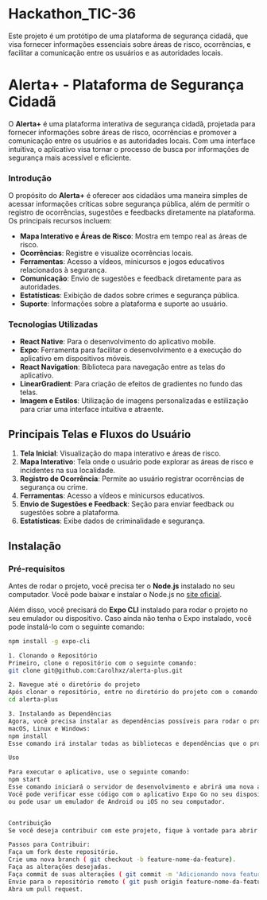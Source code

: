 # Hackathon_TIC-36
Este projeto é um protótipo  de uma plataforma de segurança cidadã, que visa fornecer informações essenciais sobre áreas de risco, ocorrências, e facilitar a comunicação entre os usuários e as autoridades locais.
# Alerta+ - Plataforma de Segurança Cidadã

O **Alerta+** é uma plataforma interativa de segurança cidadã, projetada para fornecer informações sobre áreas de risco, ocorrências e promover a comunicação entre os usuários e as autoridades locais. Com uma interface intuitiva, o aplicativo visa tornar o processo de busca por informações de segurança mais acessível e eficiente.

### Introdução

O propósito do **Alerta+** é oferecer aos cidadãos uma maneira simples de acessar informações críticas sobre segurança pública, além de permitir o registro de ocorrências, sugestões e feedbacks diretamente na plataforma. Os principais recursos incluem:

- **Mapa Interativo e Áreas de Risco**: Mostra em tempo real as áreas de risco.
- **Ocorrências**: Registre e visualize ocorrências locais.
- **Ferramentas**: Acesso a vídeos, minicursos e jogos educativos relacionados à segurança.
- **Comunicação**: Envio de sugestões e feedback diretamente para as autoridades.
- **Estatísticas**: Exibição de dados sobre crimes e segurança pública.
- **Suporte**: Informações sobre a plataforma e suporte ao usuário.

### Tecnologias Utilizadas

- **React Native**: Para o desenvolvimento do aplicativo mobile.
- **Expo**: Ferramenta para facilitar o desenvolvimento e a execução do aplicativo em dispositivos móveis.
- **React Navigation**: Biblioteca para navegação entre as telas do aplicativo.
- **LinearGradient**: Para criação de efeitos de gradientes no fundo das telas.
- **Imagem e Estilos**: Utilização de imagens personalizadas e estilização para criar uma interface intuitiva e atraente.

## Principais Telas e Fluxos do Usuário

1. **Tela Inicial**: Visualização do mapa interativo e áreas de risco.
2. **Mapa Interativo**: Tela onde o usuário pode explorar as áreas de risco e incidentes na sua localidade.
3. **Registro de Ocorrência**: Permite ao usuário registrar ocorrências de segurança ou crime.
4. **Ferramentas**: Acesso a vídeos e minicursos educativos.
5. **Envio de Sugestões e Feedback**: Seção para enviar feedback ou sugestões sobre a plataforma.
6. **Estatísticas**: Exibe dados de criminalidade e segurança.

## Instalação

### Pré-requisitos

Antes de rodar o projeto, você precisa ter o **Node.js** instalado no seu computador. Você pode baixar e instalar o Node.js no [site oficial](https://nodejs.org/).

Além disso, você precisará do **Expo CLI** instalado para rodar o projeto no seu emulador ou dispositivo. Caso ainda não tenha o Expo instalado, você pode instalá-lo com o seguinte comando:

```bash
npm install -g expo-cli

1. Clonando o Repositório
Primeiro, clone o repositório com o seguinte comando:
git clone git@github.com:Carolhxz/alerta-plus.git

2. Navegue até o diretório do projeto
Após clonar o repositório, entre no diretório do projeto com o comando:
cd alerta-plus

3. Instalando as Dependências
Agora, você precisa instalar as dependências possíveis para rodar o projeto. Para isso, execute o comando:
macOS, Linux e Windows:
npm install
Esse comando irá instalar todas as bibliotecas e dependências que o projeto usa.

Uso

Para executar o aplicativo, use o seguinte comando:
npm start
Esse comando iniciará o servidor de desenvolvimento e abrirá uma nova aba no seu navegador com o código QR.
Você pode verificar esse código com o aplicativo Expo Go no seu dispositivo móvel para visualizar o aplicativo em tempo real,
ou pode usar um emulador de Android ou iOS no seu computador.


Contribuição
Se você deseja contribuir com este projeto, fique à vontade para abrir um issue ou enviar um pull request!

Passos para Contribuir:
Faça um fork deste repositório.
Crie uma nova branch ( git checkout -b feature-nome-da-feature).
Faça as alterações desejadas.
Faça commit de suas alterações ( git commit -m 'Adicionando nova feature').
Envie para o repositório remoto ( git push origin feature-nome-da-feature).
Abra um pull request.
